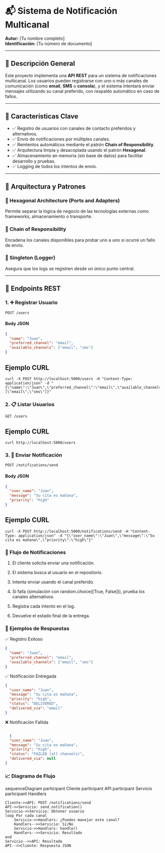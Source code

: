 # 📬 Sistema de Notificación Multicanal

**Autor:** [Tu nombre completo]  
**Identificación:** [Tu número de documento]

---

## 🧠 Descripción General

Este proyecto implementa una **API REST** para un sistema de notificaciones multicanal. Los usuarios pueden registrarse con uno o más canales de comunicación (como **email**, **SMS** o **consola**), y el sistema intentará enviar mensajes utilizando su canal preferido, con respaldo automático en caso de fallos.

---

## 🎯 Características Clave

- ✅ Registro de usuarios con canales de contacto preferidos y alternativos.
- ✅ Envío de notificaciones por múltiples canales.
- ✅ Reintentos automáticos mediante el patrón **Chain of Responsibility**.
- ✅ Arquitectura limpia y desacoplada usando el patrón **Hexagonal**.
- ✅ Almacenamiento en memoria (sin base de datos) para facilitar desarrollo y pruebas.
- ✅ Logging de todos los intentos de envío.

---

## 🧱 Arquitectura y Patrones

### 🧩 Hexagonal Architecture (Ports and Adapters)
Permite separar la lógica de negocio de las tecnologías externas como frameworks, almacenamiento o transporte.

### 🔗 Chain of Responsibility
Encadena los canales disponibles para probar uno a uno si ocurre un fallo de envío.

### 🧼 Singleton (Logger)
Asegura que los logs se registren desde un único punto central.

---

## 📡 Endpoints REST

### 1. ➕ Registrar Usuario

`POST /users`

#### Body JSON
```json
{
  "name": "Juan",
  "preferred_channel": "email",
  "available_channels": ["email", "sms"]
}
```

## Ejemplo CURL
```
curl -X POST http://localhost:5000/users -H "Content-Type: application/json" -d "{\"name\":\"Juan\",\"preferred_channel\":\"email\",\"available_channels\":[\"email\",\"sms\"]}"
```

### 2. 📋 Listar Usuarios
`GET /users`

## Ejemplo CURL
```
curl http://localhost:5000/users
```
### 3. 🚀 Enviar Notificación
`POST /notifications/send`

#### Body JSON
```json
{
  "user_name": "Juan",
  "message": "Su cita es mañana",
  "priority": "high"
}
```

## Ejemplo CURL
```
curl -X POST http://localhost:5000/notifications/send -H "Content-Type: application/json" -d "{\"user_name\":\"Juan\",\"message\":\"Su cita es mañana\",\"priority\":\"high\"}"
```

### 🔄 Flujo de Notificaciones
1. El cliente solicita enviar una notificación.

2. El sistema busca al usuario en el repositorio.

3. Intenta enviar usando el canal preferido.

4. Si falla (simulación con random.choice([True, False])), prueba los canales alternativos.

5. Registra cada intento en el log.

6. Devuelve el estado final de la entrega.

### 🧪 Ejemplos de Respuestas
✅ Registro Exitoso

```json
{
  "name": "Juan",
  "preferred_channel": "email",
  "available_channels": ["email", "sms"]
}
```
✅ Notificación Entregada

```json
{
  "user_name": "Juan",
  "message": "Su cita es mañana",
  "priority": "high",
  "status": "DELIVERED",
  "delivered_via": "email"
}

```
❌ Notificación Fallida

```json

  {
  "user_name": "Juan",
  "message": "Su cita es mañana",
  "priority": "high",
  "status": "FAILED (all channels)",
  "delivered_via": null
}
```
### 📈 Diagrama de Flujo

sequenceDiagram
    participant Cliente
    participant API
    participant Servicio
    participant Handlers
    
    Cliente->>API: POST /notifications/send
    API->>Servicio: send_notification()
    Servicio->>Servicio: Obtener usuario
    loop Por cada canal
        Servicio->>Handlers: ¿Puedes manejar este canal?
        Handlers-->>Servicio: Sí/No
        Servicio->>Handlers: handle()
        Handlers-->>Servicio: Resultado
    end
    Servicio-->>API: Resultado
    API-->>Cliente: Respuesta JSON





